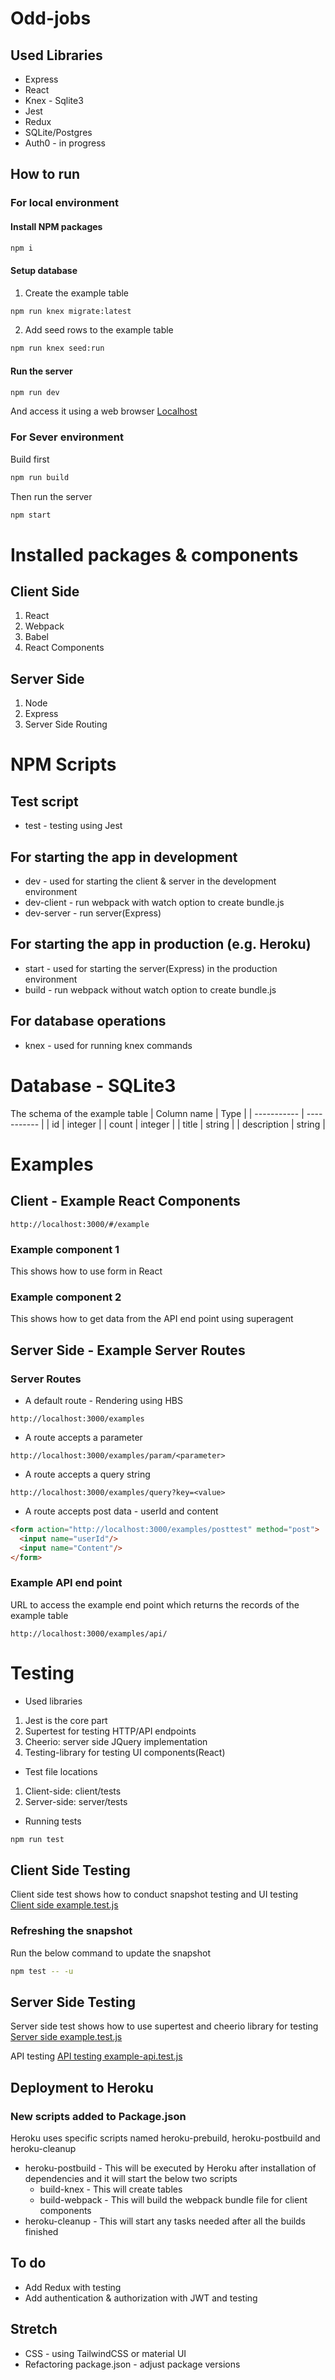 # Odd-jobs

## Used Libraries
* Express
* React
* Knex - Sqlite3
* Jest
* Redux
* SQLite/Postgres
* Auth0 - in progress

## How to run



### For local environment
#### Install NPM packages
```sh
npm i
```
#### Setup database
1. Create the example table
```sh
npm run knex migrate:latest
```
2. Add seed rows to the example table
```sh
npm run knex seed:run
```

#### Run the server
```sh 
npm run dev
```

And access it using a web browser [Localhost](http://localhost:3000/)

### For Sever environment

Build first 
```sh
npm run build
```
Then run the server
```sh
npm start
```

# Installed packages & components

## Client Side

1. React
1. Webpack
1. Babel
1. React Components

## Server Side

1. Node
1. Express
1. Server Side Routing

# NPM Scripts

## Test script
* test - testing using Jest
  
## For starting the app in development  
* dev - used for starting the client & server in the development environment  
* dev-client - run webpack with watch option to create bundle.js  
* dev-server - run server(Express)  

## For starting the app in production (e.g. Heroku) 
* start - used for starting the server(Express) in the production environment  
* build - run webpack without watch option to create bundle.js  

## For database operations
* knex - used for running knex commands

# Database - SQLite3

The schema of the example table
| Column name | Type |
| ----------- | ----------- |
| id | integer |
| count | integer |
| title | string |
| description | string |

# Examples
## Client - Example React Components

```
http://localhost:3000/#/example
```
### Example component 1
This shows how to use form in React

###  Example component 2
This shows how to get data from the API end point using superagent

## Server Side - Example Server Routes

### Server Routes
* A default route - Rendering using HBS
```
http://localhost:3000/examples
```
* A route accepts a parameter
```
http://localhost:3000/examples/param/<parameter>
```
* A route accepts a query string 
```
http://localhost:3000/examples/query?key=<value>
```
* A route accepts post data - userId and content
```html
<form action="http://localhost:3000/examples/posttest" method="post">
  <input name="userId"/>
  <input name="Content"/>
</form>
```

### Example API end point
URL to access the example end point which returns the records of the example table
```
http://localhost:3000/examples/api/
```

# Testing

* Used libraries
1. Jest is the core part
1. Supertest for testing HTTP/API endpoints
1. Cheerio: server side JQuery implementation
1. Testing-library for testing UI components(React)
* Test file locations
1. Client-side: client/tests
1. Server-side: server/tests
* Running tests
```sh
npm run test
```
## Client Side Testing
Client side test shows how to conduct snapshot testing and UI testing  
[Client side example.test.js](/client/tests/example.test.js)
### Refreshing the snapshot
Run the below command to update the snapshot

```sh
npm test -- -u
```

## Server Side Testing
Server side test shows how to use supertest and cheerio library for testing  
[Server side example.test.js](/server/tests/example.test.js)

API testing
[API testing example-api.test.js](/server/tests/example-api.test.js)

## Deployment to Heroku
### New scripts added to Package.json
Heroku uses specific scripts named heroku-prebuild, heroku-postbuild and heroku-cleanup
* heroku-postbuild - This will be executed by Heroku after installation of dependencies and it will start the below two scripts
  * build-knex - This will create tables
  * build-webpack - This will build the webpack bundle file for client components
* heroku-cleanup - This will start any tasks needed after all the builds finished

## To do 
* Add Redux with testing
* Add authentication & authorization with JWT and testing

## Stretch
* CSS - using TailwindCSS or material UI
* Refactoring package.json - adjust package versions
